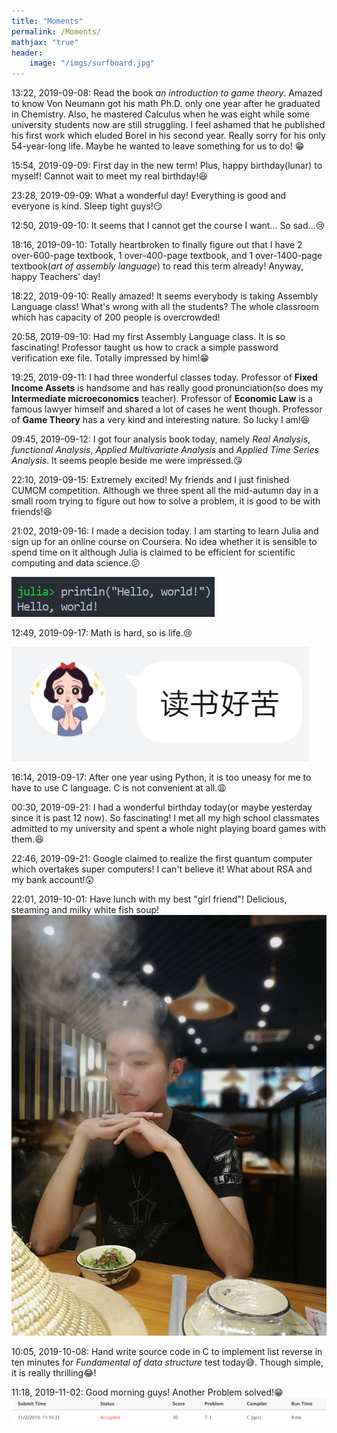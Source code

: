 ```yaml
---
title: "Moments"
permalink: /Moments/
mathjax: "true"
header:
    image: "/imgs/surfboard.jpg"
---
```


13:22, 2019-09-08: Read the book *an introduction to game theory*. Amazed to know Von Neumann got his math Ph.D. only one year after he graduated in Chemistry. Also, he mastered Calculus when he was eight while some university students now are still struggling. I feel ashamed that he published his first work which eluded Borel in his second year. Really sorry for his only 54-year-long life. Maybe he wanted to leave something for us to do! :grin:

15:54, 2019-09-09: First day in the new term! Plus, happy birthday(lunar) to myself! Cannot wait to meet my real birthday!:laughing:

23:28, 2019-09-09: What a wonderful day! Everything is good and everyone is kind. Sleep tight guys!:smirk:

12:50, 2019-09-10: It seems that I cannot get the course I want... So sad...:cry:

18:16, 2019-09-10: Totally heartbroken to finally figure out that I have 2 over-600-page textbook, 1 over-400-page textbook, and 1 over-1400-page textbook(*art of assembly language*) to read this term already! Anyway, happy Teachers' day!

18:22, 2019-09-10: Really amazed! It seems everybody is taking Assembly Language class! What's wrong with all the students? The whole classroom which has capacity of 200 people is overcrowded!

20:58, 2019-09-10: Had my first Assembly Language class. It is so fascinating! Professor taught us how to crack a simple password verification exe file. Totally impressed by him!:grin:

19:25, 2019-09-11: I had three wonderful classes today. Professor of **Fixed Income Assets** is handsome and has really good pronunciation(so does my **Intermediate microeconomics** teacher). Professor of **Economic Law** is a famous lawyer himself and shared a lot of cases he went though. Professor of **Game Theory** has a very kind and interesting nature. So lucky I am!:satisfied:

09:45, 2019-09-12: I got four analysis book today, namely *Real Analysis*, *functional Analysis*, *Applied Multivariate Analysis* and *Applied Time Series Analysis*. It seems people beside me were impressed.:kissing_heart:

22:10, 2019-09-15: Extremely excited! My friends and I just finished CUMCM competition. Although we three spent all the mid-autumn day in a small room trying to figure out how to solve a problem, it is good to be with friends!:laughing:

21:02, 2019-09-16: I made a decision today. I am starting to learn Julia and sign up for an online course on Coursera. No idea whether it is sensible to spend time on it although Julia is claimed to be efficient for scientific computing and data science.:confused:

![julia hello world](../imgs/julia_hello_world.png)

12:49, 2019-09-17: Math is hard, so is life.:cry:

![life is hard](../imgs/life_is_hard.jpg)

16:14, 2019-09-17: After one year using Python, it is too uneasy for me to have to use C language. C is not convenient at all.:weary:

00:30, 2019-09-21: I had a wonderful birthday today(or maybe yesterday since it is past 12 now). So fascinating! I met all my high school classmates admitted to my university and spent a whole night playing board games with them.:laughing:

22:46, 2019-09-21: Google claimed to realize the first quantum computer which overtakes super computers! I can't believe it! What about RSA and my bank account!:astonished:

22:01, 2019-10-01: Have lunch with my best "girl friend"! Delicious, steaming and milky white fish soup!
![me watching fish soup](../imgs/selfie3.jpg)

10:05, 2019-10-08: Hand write source code in C to implement list reverse in ten minutes for *Fundamental of data structure* test today:sweat_smile:. Though simple, it is really thrilling:joy:!

11:18, 2019-11-02: Good morning guys! Another Problem solved!:grin:
![submission accepted](../imgs/good_morning.png)
